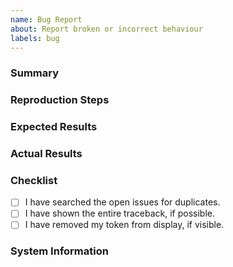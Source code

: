 ```yaml
---
name: Bug Report
about: Report broken or incorrect behaviour
labels: bug
---
```


### Summary

<!-- A summary of your bug report -->

### Reproduction Steps

<!-- What you did to make it happen. Ideally there should be a short code snippet in this section to help reproduce the bug. -->

### Expected Results

<!-- What you expected to happen -->

### Actual Results

<!-- What actually happened. If there is a traceback, please show the entire thing. -->


### Checklist

<!-- Put an x inside [ ] to check it, like so: [x] -->

- [ ] I have searched the open issues for duplicates.
- [ ] I have shown the entire traceback, if possible.
- [ ] I have removed my token from display, if visible.

### System Information

<!-- Run `python -m discord -v` and paste this information below. -->
<!-- This command is available in v1.1.0 or higher. If you are unable to run this command, paste basic info (ie. Python version, library version, and your operating system -->
